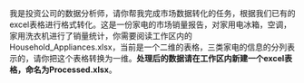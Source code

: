 我是投资公司的数据分析师，请你帮我完成市场数据转化的任务，根据我们已有的excel表格进行格式转化。这是一份家电的市场销量报告，对家用电冰箱，空调，家用洗衣机进行了销量统计，你需要阅读工作区内的Household_Appliances.xlsx，当前是一个二维的表格，三类家电的信息的分列表示的，请你把这个表格转换为一维。**处理后的数据请在工作区内新建一个excel表格，命名为Processed.xlsx**。